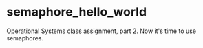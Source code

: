 # semaphore_hello_world
Operational Systems class assignment, part 2. Now it's time to use semaphores.
